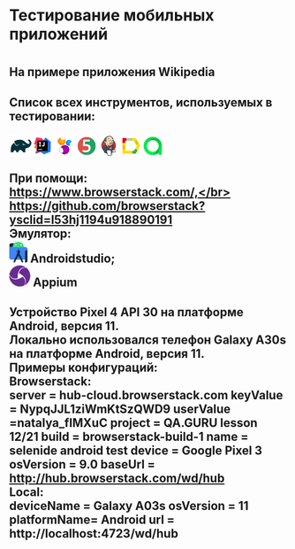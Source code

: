<h1>Тестирование мобильных приложений<h1>
<h2> На примере приложения Wikipedia
<h2>Список всех инструментов, используемых в тестировании: <br> 
  
  ![This is an image](/design/icons/Gradle.png)![This is an image](/design/icons/Intelij_IDEA.png)![This is an image](/design/icons/Selenide.png)![This is an image](/design/icons/JUnit5.png)![This is an image](/design/icons/Jenkins.png)![This is an image](/design/icons/Allure_Report.png)![This is an image](/design/icons/AllureTestOps.png)</br>
  
  При помощи: </br>
  https://www.browserstack.com/,</br>
  https://github.com/browserstack?ysclid=l53hj1194u918890191</br>
  Эмулятор:</br>
  ![This is an image](/design/icons/androidstudio.png) Androidstudio;</br>
  ![This is an image](/design/icons/appium.png) Appium</br><h2> 
Устройство Pixel 4 API 30 на платформе Android, версия 11.</br>
Локально использовался телефон Galaxy A30s на платформе Android, версия 11.</br>
Примеры конфигураций:</br>
Browserstack:</br>
server = hub-cloud.browserstack.com
keyValue = NypqJJL1ziWmKtSzQWD9
userValue =natalya_fIMXuC
project = QA.GURU lesson 12/21
build = browserstack-build-1
name = selenide android test
device = Google Pixel 3
osVersion = 9.0
baseUrl = http://hub.browserstack.com/wd/hub</br>
Local:</br>
deviceName = Galaxy A03s
osVersion = 11
platformName= Android
url = http://localhost:4723/wd/hub</br>



